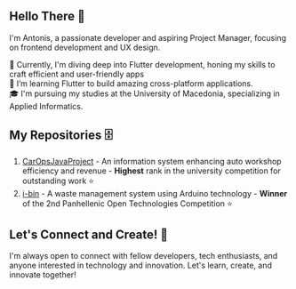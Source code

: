 ## Hello There 👋

I'm Antonis, a passionate developer and aspiring Project Manager, focusing on frontend development and UX design.

🚧 Currently, I'm diving deep into Flutter development, honing my skills to craft efficient and user-friendly apps <br>
🌱 I’m learning Flutter to build amazing cross-platform applications. <br>
🎓 I'm pursuing my studies at the University of Macedonia, specializing in Applied Informatics.<br>

## My Repositories 🗄️

1. [CarOpsJavaProject](https://github.com/TonyGnk/CarOpsJavaProject) - An information system enhancing auto workshop efficiency and revenue - **Highest** rank in the university competition for outstanding work ⭐
2. [i-bin](https://github.com/TonyGnk/i-bin) - A waste management system using Arduino technology - **Winner** of the 2nd Panhellenic Open Technologies Competition ⭐

## Let's Connect and Create! 🚀

I'm always open to connect with fellow developers, tech enthusiasts, and anyone interested in technology and innovation. Let's learn, create, and innovate together!
